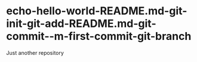 # echo-hello-world-README.md-git-init-git-add-README.md-git-commit--m-first-commit-git-branch
Just another repository
